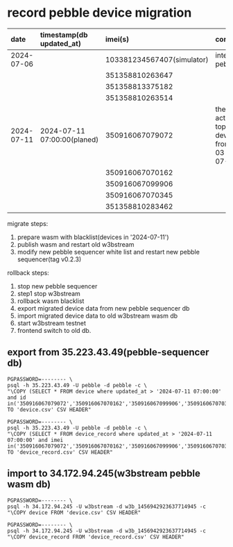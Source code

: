 # record pebble device migration

| date       | timestamp(db updated_at)    | imei(s)                    | comment                                           |
|:-----------|:----------------------------|:---------------------------|:--------------------------------------------------|
| 2024-07-06 |                             | 103381234567407(simulator) | internal pebble                                   |
|            |                             | 351358810263647            |                                                   |
|            |                             | 351358813375182            |                                                   |
|            |                             | 351358810263514            |                                                   |
| 2024-07-11 | 2024-07-11 07:00:00(planed) | 350916067079072            | the most active top 5 devices from 07-03 to 07-10 |
|            |                             | 350916067070162            |                                                   |
|            |                             | 350916067099906            |                                                   |
|            |                             | 350916067070345            |                                                   |
|            |                             | 351358810283462            |                                                   |

migrate steps:

1. prepare wasm with blacklist(devices in '2024-07-11')
2. publish wasm and restart old w3bstream
3. modify new pebble sequencer white list and restart new pebble sequencer(tag v0.2.3)

rollback steps:

1. stop new pebble sequencer
2. step1 stop w3bstream
3. rollback wasm blacklist
4. export migrated device data from new pebble sequencer db
5. import migrated device data to old w3bstream wasm db
6. start w3bstream testnet
7. frontend switch to old db.

## export from 35.223.43.49(pebble-sequencer db)

```shell
PGPASSWORD=-------- \
psql -h 35.223.43.49 -U pebble -d pebble -c \
"\COPY (SELECT * FROM device where updated_at > '2024-07-11 07:00:00' and id in('350916067079072','350916067070162','350916067099906','350916067070345','351358810283462')) TO 'device.csv' CSV HEADER"

PGPASSWORD=-------- \
psql -h 35.223.43.49 -U pebble -d pebble -c \
"\COPY (SELECT * FROM device_record where updated_at > '2024-07-11 07:00:00' and imei in('350916067079072','350916067070162','350916067099906','350916067070345','351358810283462')) TO 'device_record.csv' CSV HEADER"
```

## import to 34.172.94.245(w3bstream pebble wasm db)

```shell
PGPASSWORD=-------- \
psql -h 34.172.94.245 -U w3bstream -d w3b_1456942923637714945 -c "\COPY device FROM 'device.csv' CSV HEADER"

PGPASSWORD=-------- \
psql -h 34.172.94.245 -U w3bstream -d w3b_1456942923637714945 -c "\COPY device_record FROM 'device_record.csv' CSV HEADER"
```